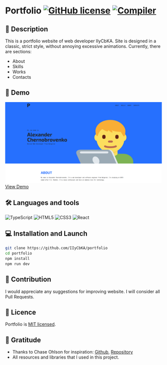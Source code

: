 # Portfolio [![GitHub license](https://img.shields.io/badge/license-MIT-blue.svg)](https://github.com/IIyCbKA/portfolio/blob/main/LICENSE) [![Compiler](https://img.shields.io/badge/Compiler-TypeScript-blue)](https://github.com/microsoft/TypeScript)

## 📝 Description
This is a portfolio website of web developer IIyCbKA. Site is designed in a classic, strict style, without annoying excessive animations. Currently, there are sections:
* About
* Skills
* Works
* Contacts

## 🚀 Demo

![Landing](public/demo-landing.png)
[View Demo](https://iiycbka.github.io/portfolio/)

## 🛠 Languages and tools

![TypeScript](https://img.shields.io/badge/TypeScript-2577cc?style=flat&logo=typescript&logoColor=white)
![HTML5](https://img.shields.io/badge/HTML5-E34F26?style=flat&logo=html5&logoColor=white)
![CSS3](https://img.shields.io/badge/CSS3-2970B6?style=flat&logo=css3&logoColor=white)
![React](https://img.shields.io/badge/React-72d9fb?style=flat&logo=react&logoColor=white)

## 💻 Installation and Launch
```bash
git clone https://github.com/IIyCbKA/portfolio
cd portfolio
npm install
npm run dev
```

## 🤝 Contribution
I would appreciate any suggestions for improving website. I will consider all Pull Requests.

## 📄 Licence
Portfolio is [MIT licensed](https://github.com/IIyCbKA/portfolio/blob/main/LICENSE).

## 🙏 Gratitude
- Thanks to Chase Ohlson for inspiration:
  [Github](https://github.com/brohlson),
  [Repository](https://github.com/brohlson/chaseohlson)
- All resources and libraries that I used in this project.